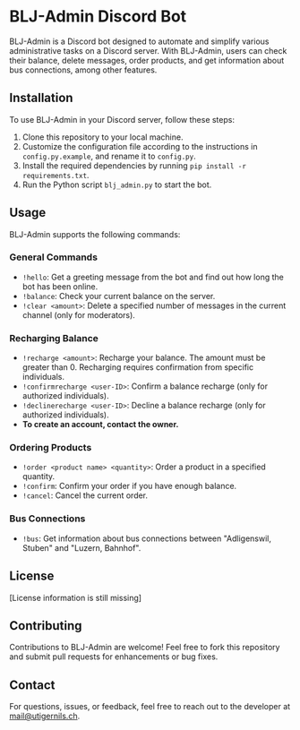 # BLJ-Admin Discord Bot

BLJ-Admin is a Discord bot designed to automate and simplify various administrative tasks on a Discord server. With BLJ-Admin, users can check their balance, delete messages, order products, and get information about bus connections, among other features.

## Installation

To use BLJ-Admin in your Discord server, follow these steps:

1. Clone this repository to your local machine.
2. Customize the configuration file according to the instructions in `config.py.example`, and rename it to `config.py`.
3. Install the required dependencies by running `pip install -r requirements.txt`.
4. Run the Python script `blj_admin.py` to start the bot.

## Usage

BLJ-Admin supports the following commands:

### General Commands

- `!hello`: Get a greeting message from the bot and find out how long the bot has been online.
- `!balance`: Check your current balance on the server.
- `!clear <amount>`: Delete a specified number of messages in the current channel (only for moderators).

### Recharging Balance

- `!recharge <amount>`: Recharge your balance. The amount must be greater than 0. Recharging requires confirmation from specific individuals.
- `!confirmrecharge <user-ID>`: Confirm a balance recharge (only for authorized individuals).
- `!declinerecharge <user-ID>`: Decline a balance recharge (only for authorized individuals).
- **To create an account, contact the owner.**

### Ordering Products

- `!order <product name> <quantity>`: Order a product in a specified quantity.
- `!confirm`: Confirm your order if you have enough balance.
- `!cancel`: Cancel the current order.

### Bus Connections

- `!bus`: Get information about bus connections between "Adligenswil, Stuben" and "Luzern, Bahnhof".

## License

[License information is still missing]

## Contributing

Contributions to BLJ-Admin are welcome! Feel free to fork this repository and submit pull requests for enhancements or bug fixes.

## Contact

For questions, issues, or feedback, feel free to reach out to the developer at [mail@utigernils.ch](mailto:mail@utigernils.ch).
